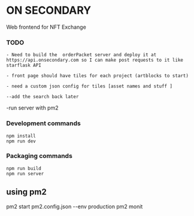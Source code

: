 # ON SECONDARY 
 
Web frontend for NFT Exchange
 

 

### TODO

    - Need to build the  orderPacket server and deploy it at https://api.onsecondary.com so I can make post requests to it like starflask API 
     
    - front page should have tiles for each project (artblocks to start) 

    - need a custom json config for tiles [asset names and stuff ]

    --add the search back later 
    

   

-run server with pm2 
 

   


### Development commands
```
npm install
npm run dev
```

### Packaging commands
```
npm run build
npm run server
```


## using pm2

 pm2 start pm2.config.json --env production 
pm2 monit 